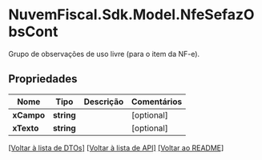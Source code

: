 # NuvemFiscal.Sdk.Model.NfeSefazObsCont
Grupo de observações de uso livre (para o item da NF-e).

## Propriedades

Nome | Tipo | Descrição | Comentários
------------ | ------------- | ------------- | -------------
**xCampo** | **string** |  | [optional] 
**xTexto** | **string** |  | [optional] 

[[Voltar à lista de DTOs]](../README.md#documentation-for-models) [[Voltar à lista de API]](../README.md#documentation-for-api-endpoints) [[Voltar ao README]](../README.md)

